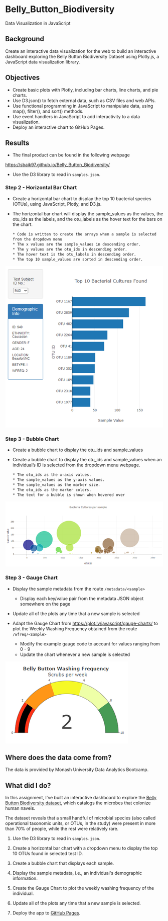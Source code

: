 # Belly_Button_Biodiversity
Data Visualization in JavaScript

## Background

Create an interactive data visualization for the web to build an interactive dashboard exploring the Belly Button Biodiversity Dataset using Plotly.js, a JavaScript data visualization library.
 

## Objectives

* Create basic plots with Plotly, including bar charts, line charts, and pie charts.
* Use D3.json() to fetch external data, such as CSV files and web APIs.
* Use functional programming in JavaScript to manipulate data, using map(), filter(), and sort() methods.
* Use event handlers in JavaScript to add interactivity to a data visualization.
* Deploy an interactive chart to GitHub Pages.

## Results

* The final product can be found in the following webpage

https://sbaik97.github.io/Belly_Button_Biodiversity/

* Use the D3 library to read in `samples.json`.


### Step 2 - Horizontal Bar Chart

* Create a horizontal bar chart to display the top 10 bacterial species (OTUs), using JavaScript, Plotly, and D3.js.
* The horizontal bar chart will display the  sample_values as the values, the otu_ids as the labels, and the  otu_labels as the hover text for the bars on
the chart.

      * Code is written to create the arrays when a sample is selected from the dropdown menu
      * The x values are the sample_values in descending order.
      * The y values are the otu_ids in descending order.
      * The hover text is the otu_labels in descending order.
      * The top 10 sample_values are sorted in descending order.

![](/image/barchart.png)

### Step 3 - Bubble Chart

* Create a  bubble chart to display the otu_ids and sample_values 
* Create a  bubble chart to display the otu_ids and sample_values when an individual’s ID is selected from the dropdown menu webpage.

      * The otu_ids as the x-axis values.
      * The sample_values as the y-axis values.
      * The sample_values as the marker size.
      * The otu_ids as the marker colors.
      * The text for a bubble is shown when hovered over

![](image/bubblechart.png)

### Step 3 - Gauge Chart

* Display the sample metadata from the route `/metadata/<sample>`
    * Display each key/value pair from the metadata JSON object somewhere on the page

* Update all of the plots any time that a new sample is selected

* Adapt the Gauge Chart from <https://plot.ly/javascript/gauge-charts/> to plot the Weekly Washing Frequency obtained from the route `/wfreq/<sample>`
    * Modify the example gauge code to account for values ranging from 0 - 9
    * Update the chart whenever a new sample is selected

![](image/guage.png)






## Where does the data come from?

The data is provided by Monash University Data Analytics Bootcamp.

## What did I do?

In this assignment, I've built an interactive dashboard to explore the [Belly Button Biodiversity dataset](http://robdunnlab.com/projects/belly-button-biodiversity/), which catalogs the microbes that colonize human navels.

The dataset reveals that a small handful of microbial species (also called operational taxonomic units, or OTUs, in the study) were present in more than 70% of people, while the rest were relatively rare.

1. Use the D3 library to read in `samples.json`.

2. Create a horizontal bar chart with a dropdown menu to display the top 10 OTUs found in selected test ID.

3. Create a bubble chart that displays each sample.

4. Display the sample metadata, i.e., an individual's demographic information.

5. Create the Gauge Chart to plot the weekly washing frequency of the individual.

6. Update all of the plots any time that a new sample is selected.

7. Deploy the app to [GitHub Pages](https://momcancode.github.io/plotly-challenge/).
